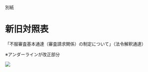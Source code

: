 別紙

# 新旧対照表

「不服審査基本通達（審査請求関係）の制定について」（法令解釈通達）

※アンダーラインが改正部分

![](https://www.nta.go.jp/tmp/a0477bed-43f8-481c-ad1a-95d43e76bcb4/images/f319f47fe4f941daa15aaee5b35c090bb7c98b7859e0c16e158acd5e5cb393af.jpg)